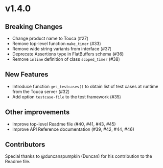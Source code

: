 # v1.4.0

## Breaking Changes

* Change product name to Touca (#27)
* Remove top-level function `make_timer` (#33)
* Remove wide string variants from interface (#37)
* Deprecate Assertions type in FlatBuffers schema (#36)
* Remove `inline` definition of class `scoped_timer` (#38)

## New Features

* Introduce function `get_testcases()` to obtain list of test cases
  at runtime from the Touca server (#32)
* Add option `testcase-file` to the test framework (#35)

## Other improvements

* Improve top-level Readme file (#40, #41, #43, #45)
* Improve API Reference documentation (#39, #42, #44, #46)

## Contributors

Special thanks to @duncanspumpkin (Duncan) for his contribution to the Readme file.
